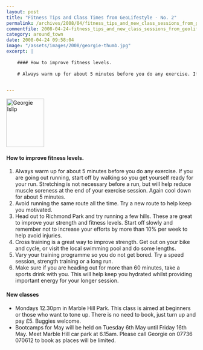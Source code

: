 ```yaml
---
layout: post
title: "Fitness Tips and Class Times from GeoLifestyle - No. 2"
permalink: /archives/2008/04/fitness_tips_and_new_class_sessions_from_geolifest.html
commentfile: 2008-04-24-fitness_tips_and_new_class_sessions_from_geolifest
category: around_town
date: 2008-04-24 09:58:04
image: "/assets/images/2008/georgie-thumb.jpg"
excerpt: |
    
    #### How to improve fitness levels.
    
    # Always warm up for about 5 minutes before you do any exercise. If you are going out running, start off by walking so you get yourself ready for your run. Stretching is not necessary before a run, but will help reduce muscle soreness at the end of your exercise session. Again cool down for about 5 minutes.
    

---
```


<a href="/assets/images/2008/georgie.jpg"><img src="/assets/images/2008/georgie-thumb.jpg" width="100" height="128" alt="Georgie Islip" class="photo right" /></a>

#### How to improve fitness levels.

1.  Always warm up for about 5 minutes before you do any exercise. If you are going out running, start off by walking so you get yourself ready for your run. Stretching is not necessary before a run, but will help reduce muscle soreness at the end of your exercise session. Again cool down for about 5 minutes.
2.  Avoid running the same route all the time. Try a new route to help keep you motivated.
3.  Head out to Richmond Park and try running a few hills. These are great to improve your strength and fitness levels. Start off slowly and remember not to increase your efforts by more than 10% per week to help avoid injuries.
4.  Cross training is a great way to improve strength. Get out on your bike and cycle, or visit the local swimming pool and do some lengths.
5.  Vary your training programme so you do not get bored. Try a speed session, strength training or a long run.
6.  Make sure if you are heading out for more than 60 minutes, take a sports drink with you. This will help keep you hydrated whilst providing important energy for your longer session.

#### New classes

-   Mondays 12.30pm in Marble Hill Park. This class is aimed at beginners or those who want to tone up. There is no need to book, just turn up and pay £5. Buggies welcome.
-   Bootcamps for May will be held on Tuesday 6th May until Friday 16th May. Meet Marble Hill car park at 6.15am. Please call Georgie on 07736 070612 to book as places will be limited.
